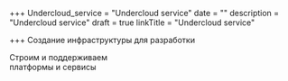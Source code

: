 +++
Undercloud_service = "Undercloud service"
date = ""
description = "Undercloud service"
draft = true
linkTitle = "Undercloud service"

+++
Создание инфраструктуры для разработки

Строим и поддерживаем  
платформы и сервисы